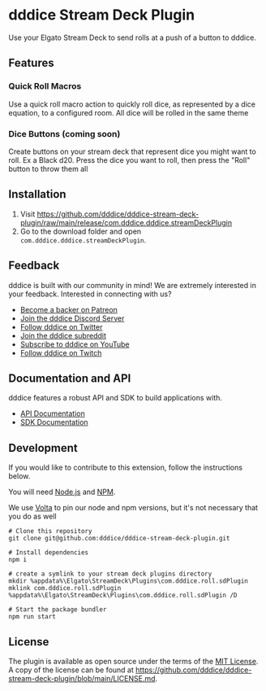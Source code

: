 # dddice Stream Deck Plugin

Use your Elgato Stream Deck to send rolls at a push of a button to dddice. 

## Features

### Quick Roll Macros
Use a quick roll macro action to quickly roll dice, as represented by a dice equation, to a configured room. All dice will be rolled in the same theme

### Dice Buttons (coming soon)
Create buttons on your stream deck that represent dice you might want to roll. Ex a Black d20. Press the dice you want to roll, then press the "Roll" button to throw them all 

## Installation

1. Visit
   <https://github.com/dddice/dddice-stream-deck-plugin/raw/main/release/com.dddice.dddice.streamDeckPlugin>
2. Go to the download folder and open `com.dddice.dddice.streamDeckPlugin`.

## Feedback

dddice is built with our community in mind! We are extremely interested in your feedback. Interested in connecting with us?

- [Become a backer on Patreon](https://www.patreon.com/dddice)
- [Join the dddice Discord Server](https://discord.gg/VzHq5TfAr6)
- [Follow dddice on Twitter](https://twitter.com/dddice_app)
- [Join the dddice subreddit](https://reddit.com/r/dddice)
- [Subscribe to dddice on YouTube](https://www.youtube.com/channel/UC8OaoMy-oFAvebUi_rOc1dQ)
- [Follow dddice on Twitch](https://www.twitch.tv/dddice_app)

## Documentation and API

dddice features a robust API and SDK to build applications with.

- [API Documentation](https://docs.dddice.com/api?ref=foundry)
- [SDK Documentation](https://docs.dddice.com/sdk/js/latest?ref=foundry)

## Development

If you would like to contribute to this extension, follow the instructions below.

You will need [Node.js](https://nodejs.org/en/) and [NPM](https://www.npmjs.com/).

We use [Volta](https://volta.sh) to pin our node and npm versions, but it's not necessary that you do as well

```shell
# Clone this repository
git clone git@github.com:dddice/dddice-stream-deck-plugin.git

# Install dependencies
npm i

# create a symlink to your stream deck plugins directory
mkdir %appdata%\Elgato\StreamDeck\Plugins\com.dddice.roll.sdPlugin
mklink com.dddice.roll.sdPlugin %appdata%\Elgato\StreamDeck\Plugins\com.dddice.roll.sdPlugin /D

# Start the package bundler
npm run start
```

## License

The plugin is available as open source under the terms of the
[MIT License](https://opensource.org/licenses/MIT). A copy of the license can be
found at <https://github.com/dddice/dddice-stream-deck-plugin/blob/main/LICENSE.md>.